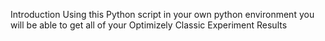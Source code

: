 Introduction
Using this Python script in your own python environment you will be able to get all of your Optimizely Classic Experiment Results 
